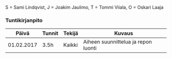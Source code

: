 S = Sami Lindqvist, J = Joakim Jaulimo, T = Tommi Viiala, O = Oskari Laaja

### Tuntikirjanpito
Päivä | Tunnit | Tekijä | Kuvaus 
--------------- | ----- | ------  | ----
01.02.2017 | 3.5h | Kaikki | Aiheen suunnittelua ja repon luonti


